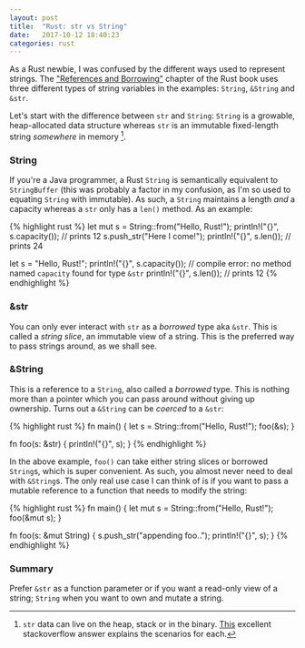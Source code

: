 ```yaml
---
layout: post
title:  "Rust: str vs String"
date:   2017-10-12 18:40:23
categories: rust 
---
```

As a Rust newbie, I was confused by the different ways used to represent strings. The ["References and Borrowing"](https://doc.rust-lang.org/book/second-edition/ch04-02-references-and-borrowing.html)  chapter of the Rust book
uses three different types of string variables in the examples: `String`, `&String` and `&str`.

Let's start with the difference between `str` and `String`: `String` is a growable, heap-allocated data structure whereas
`str` is an immutable fixed-length string _somewhere_ in memory [^1].

### String
If you're a Java programmer, a Rust `String` is
semantically equivalent to `StringBuffer` (this was probably a factor in my confusion, as I'm so used to equating `String`
with immutable). As such, a `String` maintains a length _and_ a capacity whereas a `str` only has a `len()` method. As an example:

{% highlight rust %}
let mut s = String::from("Hello, Rust!");
println!("{}", s.capacity()); // prints 12
s.push_str("Here I come!");
println!("{}", s.len()); // prints 24

let s = "Hello, Rust!";
println!("{}", s.capacity()); // compile error: no method named `capacity` found for type `&str`
println!("{}", s.len()); // prints 12
{% endhighlight %}

### &str
You can only ever interact with `str` as a _borrowed_ type aka `&str`. This is called a _string slice_, an immutable view
of a string. This is the preferred way to pass strings around, as we shall see.

### &String
This is a reference to a `String`, also called a _borrowed_ type. This is nothing more than a pointer which you can pass
around without giving up ownership. Turns out a `&String` can be  _coerced_ to a `&str`:

{% highlight rust %}
fn main() {
    let s = String::from("Hello, Rust!");
    foo(&s);
}

fn foo(s: &str) {
    println!("{}", s);
}
{% endhighlight %}

In the above example, `foo()` can take either string slices or
borrowed `String`s, which is super convenient. As such, you almost never need to deal with `&String`s.
The only real use case I can think of is if you want to pass a mutable reference to a function that
needs to modify the string:

{% highlight rust %}
fn main() {
    let mut s = String::from("Hello, Rust!");
    foo(&mut s);
}

fn foo(s: &mut String) {
    s.push_str("appending foo..");
    println!("{}", s);
}
{% endhighlight %}

### Summary
Prefer `&str` as a function parameter or if you want a read-only view of a string; `String` when you want
to own and mutate a string.

[^1]: `str` data can live on the heap, stack or in the binary. [This](https://stackoverflow.com/a/24159933) excellent stackoverflow answer explains the scenarios for each.
